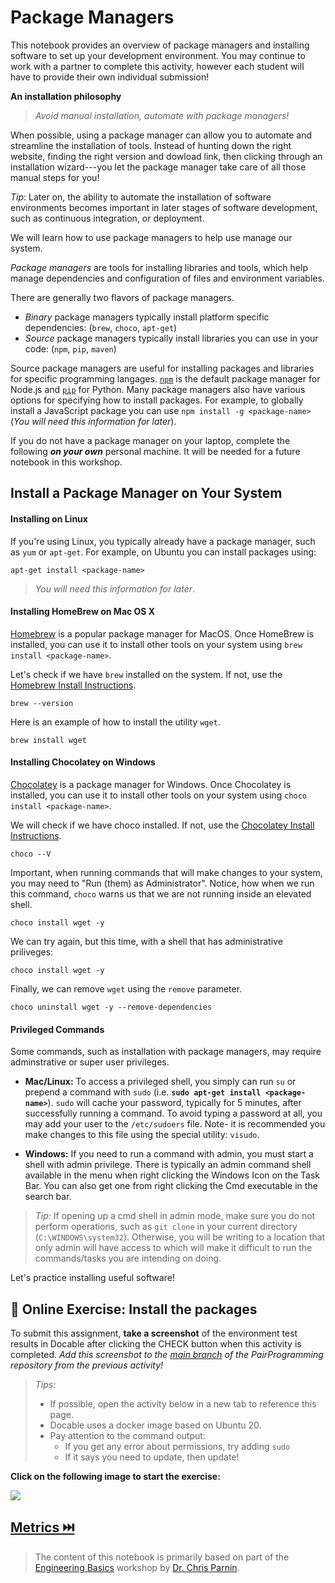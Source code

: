 # Package Managers

This notebook provides an overview of package managers and installing software to set up your development environment. You may continue to work with a partner to complete this activity, however each student will have to provide their own individual submission!

**An installation philosophy**
> *Avoid manual installation, automate with package managers!*

When possible, using a package manager can allow you to automate and streamline the installation of tools. Instead of hunting down the right website, finding the right version and dowload link, then clicking through an installation wizard---you let the package manager take care of all those manual steps for you! 

*Tip*: Later on, the ability to automate the installation of software environments becomes important in later stages of software development, such as continuous integration, or deployment.

We will learn how to use package managers to help use manage our system.

*Package managers* are tools for installing libraries and tools, which help manage dependencies and configuration of files and environment variables. 

There are generally two flavors of package managers. 

* *Binary* package managers typically install platform specific dependencies: (`brew`, `choco`, `apt-get`) 
* *Source* package managers typically install libraries you can use in your code: (`npm`, `pip`, `maven`)

Source package managers are useful for installing packages and libraries for specific programming langages. [`npm`](https://www.npmjs.com/) is the default package manager for Node.js and [`pip`](https://pip.pypa.io/en/stable/) for Python. Many package managers also have various options for specifying how to install packages. For example, to globally install a JavaScript package you can use `npm install -g <package-name>` (_You will need this information for later_).

If you do not have a package manager on your laptop, complete the following **_on your own_** personal machine. It will be needed for a future notebook in this workshop.

## Install a Package Manager on Your System


#### Installing on Linux

If you're using Linux, you typically already have a package manager, such as `yum` or `apt-get`. For example, on Ubuntu you can install packages using:

`apt-get install <package-name>`

> _You will need this information for later_.

#### Installing HomeBrew on Mac OS X

[Homebrew](https://brew.sh/) is a popular package manager for MacOS. Once HomeBrew is installed, you can use it to install other tools on your system using `brew install <package-name>`.

Let's check if we have `brew` installed on the system. If not, use the [Homebrew Install Instructions](https://github.com/CSC-DevOps/Course/blob/master/Content/Basics/setup/install-brew.md).
```bash|{type: 'command', platform:'darwin'}
brew --version
```

Here is an example of how to install the utility `wget`.
```bash|{type: 'command', platform:'darwin'}
brew install wget
```

#### Installing Chocolatey on Windows

[Chocolatey](https://community.chocolatey.org/) is a package manager for Windows. Once Chocolatey is installed, you can use it to install other tools on your system using `choco install <package-name>`.

We will check if we have choco installed. If not, use the [Chocolatey Install Instructions](https://github.com/CSC-DevOps/Course/blob/master/Content/Basics/setup/install-choco.md).

```bash|{type: 'command', platform:'win32', failed_when:"!stdout.includes('Chocolatey v')"}
choco --V
```


Important, when running commands that will make changes to your system, you may need to "Run (them) as Administrator". Notice, how when we run this command, `choco` warns us that we are not running inside an elevated shell.

```bash|{type: 'command',platform:'win32', stream: true}
choco install wget -y
```

We can try again, but this time, with a shell that has administrative priliveges:

```bash|{type: 'command', privileged: true, platform:'win32', stream: true}
choco install wget -y
```

Finally, we can remove `wget` using the `remove` parameter.

```bash|{type: 'command', privileged: true, platform:'win32'}
choco uninstall wget -y --remove-dependencies
```

#### Privileged Commands

Some commands, such as installation with package managers, may require adminstrative or super user privileges.

* **Mac/Linux:** To access a privileged shell, you simply can run `su` or prepend a command with `sudo` (i.e. **`sudo apt-get install <package-name>`**). `sudo` will cache your password, typically for 5 minutes, after successfully running a command. To avoid typing a password at all, you may add your user to the `/etc/sudoers` file. Note- it is recommended you make changes to this file using the special utility: `visudo`.

* **Windows:** If you need to run a command with admin, you must start a shell with admin privilege. There is typically an admin command shell available in the menu when right clicking the Windows Icon on the Task Bar. You can also get one from right clicking the Cmd executable in the search bar.

> _Tip:_ If opening up a cmd shell in admin mode, make sure you do not perform operations, such as `git clone` in your current directory (`C:\WINDOWS\system32`). Otherwise, you will be writing to a location that only admin will have access to which will make it difficult to run the commands/tasks you are intending on doing.

Let's practice installing useful software!

## 📒 Online Exercise: Install the packages

To submit this assignment, **take a screenshot** of the environment test results in Docable after clicking the CHECK button when this activity is completed. _Add this screenshot to the <u>main branch</u> of the PairProgramming repository from the previous activity!_

> _Tips:_
> * If possible, open the activity below in a new tab to reference this page.
> * Docable uses a docker image based on Ubuntu 20. 
> * Pay attention to the command output: 
>   * If you get any error about permissions, try adding `sudo`
>   * If it says you need to update, then update!

**Click on the following image to start the exercise:**

<a href="https://devops.docable.cloud/chrisparnin/v/61b3ed6a7db4f2fc6edefd59">
<img src="https://raw.githubusercontent.com/CSC-DevOps/Course/master/Content/Basics/resources/imgs/install-packages-notebook-preview.png">
</a>

## [Metrics ⏭️](Metrics.md)

> The content of this notebook is primarily based on part of the [Engineering Basics](https://github.com/chrisparnin/EngineeringBasics) workshop by [Dr. Chris Parnin](https://chrisparnin.me).